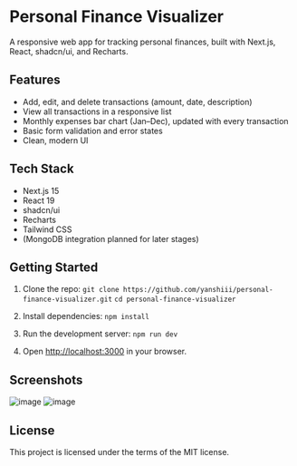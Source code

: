 # Personal Finance Visualizer

A responsive web app for tracking personal finances, built with Next.js, React, shadcn/ui, and Recharts.

## Features

- Add, edit, and delete transactions (amount, date, description)
- View all transactions in a responsive list
- Monthly expenses bar chart (Jan–Dec), updated with every transaction
- Basic form validation and error states
- Clean, modern UI 

## Tech Stack

- Next.js 15
- React 19
- shadcn/ui
- Recharts
- Tailwind CSS
- (MongoDB integration planned for later stages)

## Getting Started

1. Clone the repo:
   ```git clone https://github.com/yanshiii/personal-finance-visualizer.git```
   ```cd personal-finance-visualizer```

2. Install dependencies:
   ```npm install```

3. Run the development server:
   ```npm run dev```

4. Open [http://localhost:3000](http://localhost:3000) in your browser.

## Screenshots
![image](https://github.com/user-attachments/assets/fa92f5bf-1470-405b-93f1-45bf45e13965)
![image](https://github.com/user-attachments/assets/ba6922fe-464a-4fec-8f53-7090d5744a66)




## License
This project is licensed under the terms of the MIT license.

